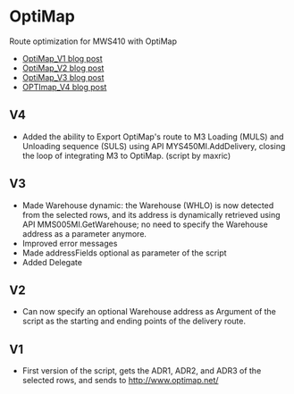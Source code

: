 # OptiMap
Route optimization for MWS410 with OptiMap

* [OptiMap_V1 blog post](https://m3ideas.org/2012/10/04/route-optimization-for-mws410-with-optimap/)
* [OptiMap_V2 blog post](https://m3ideas.org/2013/03/08/optimap_v2/)
* [OptiMap_V3 blog post](https://m3ideas.org/2016/11/10/route-optimization-for-mws410-with-optimap-continued/)
* [OPTImap_V4 blog post](https://m3ideas.org/2016/12/07/optimap_v4/)

## V4
* Added the ability to Export OptiMap's route to M3 Loading (MULS) and Unloading sequence (SULS) using API MYS450MI.AddDelivery, closing the loop of integrating M3 to OptiMap. (script by maxric)

## V3
* Made Warehouse dynamic: the Warehouse (WHLO) is now detected from the selected rows, and its address is dynamically retrieved using API MMS005MI.GetWarehouse; no need to specify the Warehouse address as a parameter anymore.
* Improved error messages
* Made addressFields optional as parameter of the script
* Added Delegate

## V2
* Can now specify an optional Warehouse address as Argument of the script as the starting and ending points of the delivery route.

## V1
* First version of the script, gets the ADR1, ADR2, and ADR3 of the selected rows, and sends to http://www.optimap.net/
